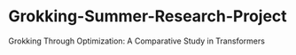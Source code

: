 # Grokking-Summer-Research-Project
Grokking Through Optimization: A Comparative Study in Transformers
